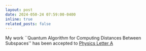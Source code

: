 ```yaml
---
layout: post
date: 2024-050-24 07:59:00-0400
inline: true
related_posts: false
---
```


My work ``Quantum Algorithm for Computing Distances Between Subspaces'' has been accepted to [Physics Letter A](https://www.sciencedirect.com/science/article/abs/pii/S0375960124003049)
